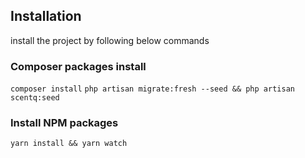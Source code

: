## Installation
install the project by following below commands
### Composer packages install
`composer install`
`php artisan migrate:fresh --seed && php artisan scentq:seed`

### Install NPM packages
`yarn install && yarn watch`
